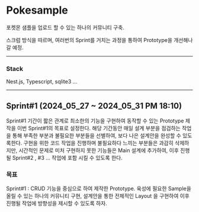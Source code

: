 # Pokesample 

포켓몬 샘플을 업로드 할 수 있는 하나의 커뮤니티 구축. 

스크럼 방식을 따르며, 여러번의 Sprint를 거치는 과정을 통하여 Prototype을 개선해나갈 예정. 

---

### Stack 

Nest.js, Typescript, sqlite3 ...

---


## Sprint#1 (2024_05_27 ~ 2024_05_31 PM 18:10)
Sprint#1 기간이 짧은 관계로 최소한의 기능을 구현하여 동작할 수 있는 Prototype 제작을 이번 Sprint#1의 목표로 설정한다. 해당 기간동안 매일 설계 부분을 점검하는 작업을 통해 부족한 부분과 불필요한 부분들을 선별하여, 보다 나은 설계안을 완성할 수 있도록한다. 구현을 위한 코드 작업을 진행하며 불필요하다 느끼는 부분들은 과감히 삭제하지만, 시간적인 문제로 미처 구현하지 못한 기능들은 Main 설계에 추가하여, 이후 진행될 Sprint#2 , #3 … 작업에 포함 시킬 수 있도록 한다.

### 목표

Sprint#1 : CRUD 기능을 중심으로 하여 제작한 Prototype. 육성에 필요한 Sample을 올릴 수 있는 하나의 커뮤니티 구현, 설계안을 통한 전체적인 Layout 을 구현하여 이후 진행될 작업에 방향성을 제시할 수 있도록 하자.
